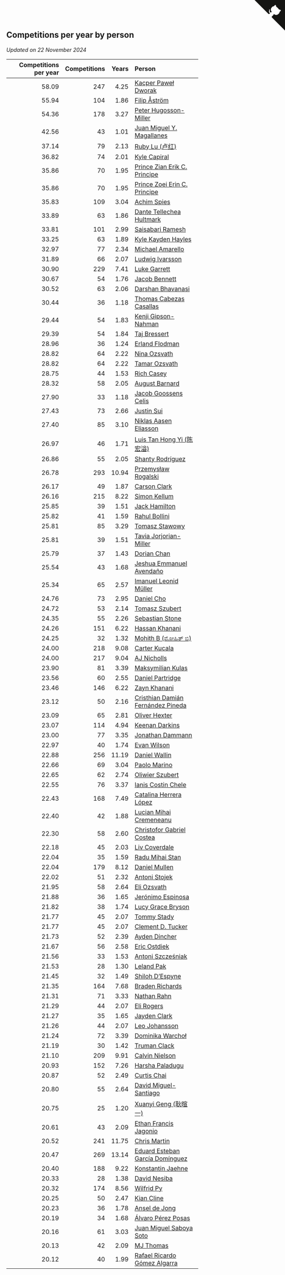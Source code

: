 ## Competitions per year by person

*Updated on 22 November 2024*

| Competitions per year | Competitions | Years | Person |
| ---: | ---: | ---: | :--- |
| 58.09 | 247 | 4.25 | [Kacper Paweł Dworak](https://www.worldcubeassociation.org/persons/2020DWOR01) |
| 55.94 | 104 | 1.86 | [Filip Åström](https://www.worldcubeassociation.org/persons/2023ASTR01) |
| 54.36 | 178 | 3.27 | [Peter Hugosson-Miller](https://www.worldcubeassociation.org/persons/2021HUGO01) |
| 42.56 | 43 | 1.01 | [Juan Miguel Y. Magallanes](https://www.worldcubeassociation.org/persons/2023MAGA09) |
| 37.14 | 79 | 2.13 | [Ruby Lu (卢红)](https://www.worldcubeassociation.org/persons/2022LURU01) |
| 36.82 | 74 | 2.01 | [Kyle Capiral](https://www.worldcubeassociation.org/persons/2022CAPI02) |
| 35.86 | 70 | 1.95 | [Prince Zian Erik C. Principe](https://www.worldcubeassociation.org/persons/2022PRIN08) |
| 35.86 | 70 | 1.95 | [Prince Zoei Erin C. Principe](https://www.worldcubeassociation.org/persons/2022PRIN09) |
| 35.83 | 109 | 3.04 | [Achim Spies](https://www.worldcubeassociation.org/persons/2021SPIE01) |
| 33.89 | 63 | 1.86 | [Dante Tellechea Hultmark](https://www.worldcubeassociation.org/persons/2023HULT01) |
| 33.81 | 101 | 2.99 | [Saisabari Ramesh](https://www.worldcubeassociation.org/persons/2021RAME01) |
| 33.25 | 63 | 1.89 | [Kyle Kayden Hayles](https://www.worldcubeassociation.org/persons/2022HAYL02) |
| 32.97 | 77 | 2.34 | [Michael Amarello](https://www.worldcubeassociation.org/persons/2022AMAR09) |
| 31.89 | 66 | 2.07 | [Ludwig Ivarsson](https://www.worldcubeassociation.org/persons/2022IVAR01) |
| 30.90 | 229 | 7.41 | [Luke Garrett](https://www.worldcubeassociation.org/persons/2017GARR05) |
| 30.67 | 54 | 1.76 | [Jacob Bennett](https://www.worldcubeassociation.org/persons/2023BENN04) |
| 30.52 | 63 | 2.06 | [Darshan Bhavanasi](https://www.worldcubeassociation.org/persons/2022BHAV01) |
| 30.44 | 36 | 1.18 | [Thomas Cabezas Casallas](https://www.worldcubeassociation.org/persons/2023CASA08) |
| 29.44 | 54 | 1.83 | [Kenji Gipson-Nahman](https://www.worldcubeassociation.org/persons/2023GIPS01) |
| 29.39 | 54 | 1.84 | [Taj Bressert](https://www.worldcubeassociation.org/persons/2023BRES01) |
| 28.96 | 36 | 1.24 | [Erland Flodman](https://www.worldcubeassociation.org/persons/2023FLOD01) |
| 28.82 | 64 | 2.22 | [Nina Ozsvath](https://www.worldcubeassociation.org/persons/2022OZSV03) |
| 28.82 | 64 | 2.22 | [Tamar Ozsvath](https://www.worldcubeassociation.org/persons/2022OZSV04) |
| 28.75 | 44 | 1.53 | [Rich Casey](https://www.worldcubeassociation.org/persons/2023CASE06) |
| 28.32 | 58 | 2.05 | [August Barnard](https://www.worldcubeassociation.org/persons/2022BARN21) |
| 27.90 | 33 | 1.18 | [Jacob Goossens Celis](https://www.worldcubeassociation.org/persons/2023CELI06) |
| 27.43 | 73 | 2.66 | [Justin Sui](https://www.worldcubeassociation.org/persons/2022SUIJ01) |
| 27.40 | 85 | 3.10 | [Niklas Aasen Eliasson](https://www.worldcubeassociation.org/persons/2021ELIA01) |
| 26.97 | 46 | 1.71 | [Luis Tan Hong Yi (陈宏溢)](https://www.worldcubeassociation.org/persons/2023YILU01) |
| 26.86 | 55 | 2.05 | [Shanty Rodríguez](https://www.worldcubeassociation.org/persons/2022CUBI01) |
| 26.78 | 293 | 10.94 | [Przemysław Rogalski](https://www.worldcubeassociation.org/persons/2013ROGA02) |
| 26.17 | 49 | 1.87 | [Carson Clark](https://www.worldcubeassociation.org/persons/2023CLAR02) |
| 26.16 | 215 | 8.22 | [Simon Kellum](https://www.worldcubeassociation.org/persons/2016KELL12) |
| 25.85 | 39 | 1.51 | [Jack Hamilton](https://www.worldcubeassociation.org/persons/2023HAMI08) |
| 25.82 | 41 | 1.59 | [Rahul Bollini](https://www.worldcubeassociation.org/persons/2023BOLL01) |
| 25.81 | 85 | 3.29 | [Tomasz Stawowy](https://www.worldcubeassociation.org/persons/2021STAW01) |
| 25.81 | 39 | 1.51 | [Tavia Jorjorian-Miller](https://www.worldcubeassociation.org/persons/2023JORJ01) |
| 25.79 | 37 | 1.43 | [Dorian Chan](https://www.worldcubeassociation.org/persons/2023DORI01) |
| 25.54 | 43 | 1.68 | [Jeshua Emmanuel Avendaño](https://www.worldcubeassociation.org/persons/2023AVEN01) |
| 25.34 | 65 | 2.57 | [Imanuel Leonid Müller](https://www.worldcubeassociation.org/persons/2022MULL02) |
| 24.76 | 73 | 2.95 | [Daniel Cho](https://www.worldcubeassociation.org/persons/2021CHOD01) |
| 24.72 | 53 | 2.14 | [Tomasz Szubert](https://www.worldcubeassociation.org/persons/2022SZUB02) |
| 24.35 | 55 | 2.26 | [Sebastian Stone](https://www.worldcubeassociation.org/persons/2022STON09) |
| 24.26 | 151 | 6.22 | [Hassan Khanani](https://www.worldcubeassociation.org/persons/2018KHAN26) |
| 24.25 | 32 | 1.32 | [Mohith B (ಮೋಹಿತ್ ಬಿ)](https://www.worldcubeassociation.org/persons/2023BMOH01) |
| 24.00 | 218 | 9.08 | [Carter Kucala](https://www.worldcubeassociation.org/persons/2015KUCA01) |
| 24.00 | 217 | 9.04 | [AJ Nicholls](https://www.worldcubeassociation.org/persons/2015NICH04) |
| 23.90 | 81 | 3.39 | [Maksymilian Kulas](https://www.worldcubeassociation.org/persons/2021KULA02) |
| 23.56 | 60 | 2.55 | [Daniel Partridge](https://www.worldcubeassociation.org/persons/2022PART02) |
| 23.46 | 146 | 6.22 | [Zayn Khanani](https://www.worldcubeassociation.org/persons/2018KHAN28) |
| 23.12 | 50 | 2.16 | [Cristhian Damián Fernández Pineda](https://www.worldcubeassociation.org/persons/2022PINE05) |
| 23.09 | 65 | 2.81 | [Oliver Hexter](https://www.worldcubeassociation.org/persons/2022HEXT01) |
| 23.07 | 114 | 4.94 | [Keenan Darkins](https://www.worldcubeassociation.org/persons/2019DARK02) |
| 23.00 | 77 | 3.35 | [Jonathan Dammann](https://www.worldcubeassociation.org/persons/2021DAMM01) |
| 22.97 | 40 | 1.74 | [Evan Wilson](https://www.worldcubeassociation.org/persons/2023WILS11) |
| 22.88 | 256 | 11.19 | [Daniel Wallin](https://www.worldcubeassociation.org/persons/2013WALL03) |
| 22.66 | 69 | 3.04 | [Paolo Marino](https://www.worldcubeassociation.org/persons/2021MARI04) |
| 22.65 | 62 | 2.74 | [Oliwier Szubert](https://www.worldcubeassociation.org/persons/2022SZUB01) |
| 22.55 | 76 | 3.37 | [Ianis Costin Chele](https://www.worldcubeassociation.org/persons/2021CHEL01) |
| 22.43 | 168 | 7.49 | [Catalina Herrera López](https://www.worldcubeassociation.org/persons/2017LOPE31) |
| 22.40 | 42 | 1.88 | [Lucian Mihai Cremeneanu](https://www.worldcubeassociation.org/persons/2023CREM01) |
| 22.30 | 58 | 2.60 | [Christofor Gabriel Costea](https://www.worldcubeassociation.org/persons/2022COST03) |
| 22.18 | 45 | 2.03 | [Liv Coverdale](https://www.worldcubeassociation.org/persons/2022COVE02) |
| 22.04 | 35 | 1.59 | [Radu Mihai Stan](https://www.worldcubeassociation.org/persons/2023STAN09) |
| 22.04 | 179 | 8.12 | [Daniel Mullen](https://www.worldcubeassociation.org/persons/2016MULL04) |
| 22.02 | 51 | 2.32 | [Antoni Stojek](https://www.worldcubeassociation.org/persons/2022STOJ03) |
| 21.95 | 58 | 2.64 | [Eli Ozsvath](https://www.worldcubeassociation.org/persons/2022OZSV01) |
| 21.88 | 36 | 1.65 | [Jerónimo Espinosa](https://www.worldcubeassociation.org/persons/2023ESPI07) |
| 21.82 | 38 | 1.74 | [Lucy Grace Bryson](https://www.worldcubeassociation.org/persons/2023BRYS01) |
| 21.77 | 45 | 2.07 | [Tommy Stady](https://www.worldcubeassociation.org/persons/2022STAD01) |
| 21.77 | 45 | 2.07 | [Clement D. Tucker](https://www.worldcubeassociation.org/persons/2022TUCK09) |
| 21.73 | 52 | 2.39 | [Ayden Dincher](https://www.worldcubeassociation.org/persons/2022DINC01) |
| 21.67 | 56 | 2.58 | [Eric Ostdiek](https://www.worldcubeassociation.org/persons/2022OSTD01) |
| 21.56 | 33 | 1.53 | [Antoni Szcześniak](https://www.worldcubeassociation.org/persons/2023SZCZ04) |
| 21.53 | 28 | 1.30 | [Leland Pak](https://www.worldcubeassociation.org/persons/2023PAKL02) |
| 21.45 | 32 | 1.49 | [Shiloh D’Espyne](https://www.worldcubeassociation.org/persons/2023DESP01) |
| 21.35 | 164 | 7.68 | [Braden Richards](https://www.worldcubeassociation.org/persons/2017RICH02) |
| 21.31 | 71 | 3.33 | [Nathan Rahn](https://www.worldcubeassociation.org/persons/2021RAHN01) |
| 21.29 | 44 | 2.07 | [Eli Rogers](https://www.worldcubeassociation.org/persons/2022ROGE05) |
| 21.27 | 35 | 1.65 | [Jayden Clark](https://www.worldcubeassociation.org/persons/2023CLAR13) |
| 21.26 | 44 | 2.07 | [Leo Johansson](https://www.worldcubeassociation.org/persons/2022JOHA08) |
| 21.24 | 72 | 3.39 | [Dominika Warchoł](https://www.worldcubeassociation.org/persons/2021WARC01) |
| 21.19 | 30 | 1.42 | [Truman Clack](https://www.worldcubeassociation.org/persons/2023CLAC02) |
| 21.10 | 209 | 9.91 | [Calvin Nielson](https://www.worldcubeassociation.org/persons/2014NIEL03) |
| 20.93 | 152 | 7.26 | [Harsha Paladugu](https://www.worldcubeassociation.org/persons/2017PALA08) |
| 20.87 | 52 | 2.49 | [Curtis Chai](https://www.worldcubeassociation.org/persons/2022CHAI02) |
| 20.80 | 55 | 2.64 | [David Miguel-Santiago](https://www.worldcubeassociation.org/persons/2022MIGU02) |
| 20.75 | 25 | 1.20 | [Xuanyi Geng (耿暄一)](https://www.worldcubeassociation.org/persons/2023GENG02) |
| 20.61 | 43 | 2.09 | [Ethan Francis Jagonio](https://www.worldcubeassociation.org/persons/2022JAGO03) |
| 20.52 | 241 | 11.75 | [Chris Martin](https://www.worldcubeassociation.org/persons/2013MART03) |
| 20.47 | 269 | 13.14 | [Eduard Esteban García Domínguez](https://www.worldcubeassociation.org/persons/2011EDUA01) |
| 20.40 | 188 | 9.22 | [Konstantin Jaehne](https://www.worldcubeassociation.org/persons/2015JAEH01) |
| 20.33 | 28 | 1.38 | [David Nesiba](https://www.worldcubeassociation.org/persons/2023NESI01) |
| 20.32 | 174 | 8.56 | [Wilfrid Py](https://www.worldcubeassociation.org/persons/2016PYWI01) |
| 20.25 | 50 | 2.47 | [Kian Cline](https://www.worldcubeassociation.org/persons/2022CLIN01) |
| 20.23 | 36 | 1.78 | [Ansel de Jong](https://www.worldcubeassociation.org/persons/2023JONG01) |
| 20.19 | 34 | 1.68 | [Álvaro Pérez Posas](https://www.worldcubeassociation.org/persons/2023POSA01) |
| 20.16 | 61 | 3.03 | [Juan Miguel Saboya Soto](https://www.worldcubeassociation.org/persons/2021SOTO01) |
| 20.13 | 42 | 2.09 | [MJ Thomas](https://www.worldcubeassociation.org/persons/2022THOM38) |
| 20.12 | 40 | 1.99 | [Rafael Ricardo Gómez Algarra](https://www.worldcubeassociation.org/persons/2022ALGA01) |


<a href="https://github.com/jonatanklosko/wca_statistics" class="github-corner" aria-label="View source on Github"><svg width="80" height="80" viewBox="0 0 250 250" style="fill:#151513; color:#fff; position: absolute; top: 0; border: 0; right: 0;" aria-hidden="true"><path d="M0,0 L115,115 L130,115 L142,142 L250,250 L250,0 Z"></path><path d="M128.3,109.0 C113.8,99.7 119.0,89.6 119.0,89.6 C122.0,82.7 120.5,78.6 120.5,78.6 C119.2,72.0 123.4,76.3 123.4,76.3 C127.3,80.9 125.5,87.3 125.5,87.3 C122.9,97.6 130.6,101.9 134.4,103.2" fill="currentColor" style="transform-origin: 130px 106px;" class="octo-arm"></path><path d="M115.0,115.0 C114.9,115.1 118.7,116.5 119.8,115.4 L133.7,101.6 C136.9,99.2 139.9,98.4 142.2,98.6 C133.8,88.0 127.5,74.4 143.8,58.0 C148.5,53.4 154.0,51.2 159.7,51.0 C160.3,49.4 163.2,43.6 171.4,40.1 C171.4,40.1 176.1,42.5 178.8,56.2 C183.1,58.6 187.2,61.8 190.9,65.4 C194.5,69.0 197.7,73.2 200.1,77.6 C213.8,80.2 216.3,84.9 216.3,84.9 C212.7,93.1 206.9,96.0 205.4,96.6 C205.1,102.4 203.0,107.8 198.3,112.5 C181.9,128.9 168.3,122.5 157.7,114.1 C157.9,116.9 156.7,120.9 152.7,124.9 L141.0,136.5 C139.8,137.7 141.6,141.9 141.8,141.8 Z" fill="currentColor" class="octo-body"></path></svg></a><style>.github-corner:hover .octo-arm{animation:octocat-wave 560ms ease-in-out}@keyframes octocat-wave{0%,100%{transform:rotate(0)}20%,60%{transform:rotate(-25deg)}40%,80%{transform:rotate(10deg)}}@media (max-width:500px){.github-corner:hover .octo-arm{animation:none}.github-corner .octo-arm{animation:octocat-wave 560ms ease-in-out}}</style>
